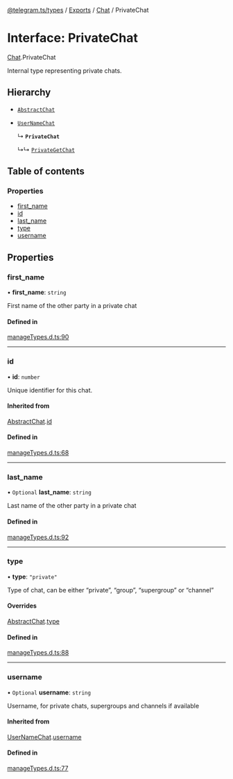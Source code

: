 [@telegram.ts/types](../README.md) / [Exports](../modules.md) / [Chat](../modules/Chat.md) / PrivateChat

# Interface: PrivateChat

[Chat](../modules/Chat.md).PrivateChat

Internal type representing private chats.

## Hierarchy

- [`AbstractChat`](Chat.AbstractChat.md)

- [`UserNameChat`](Chat.UserNameChat.md)

  ↳ **`PrivateChat`**

  ↳↳ [`PrivateGetChat`](Chat.PrivateGetChat.md)

## Table of contents

### Properties

- [first\_name](Chat.PrivateChat.md#first_name)
- [id](Chat.PrivateChat.md#id)
- [last\_name](Chat.PrivateChat.md#last_name)
- [type](Chat.PrivateChat.md#type)
- [username](Chat.PrivateChat.md#username)

## Properties

### first\_name

• **first\_name**: `string`

First name of the other party in a private chat

#### Defined in

[manageTypes.d.ts:90](https://github.com/telegramsjs/types/blob/d08200f/src/manageTypes.d.ts#L90)

___

### id

• **id**: `number`

Unique identifier for this chat.

#### Inherited from

[AbstractChat](Chat.AbstractChat.md).[id](Chat.AbstractChat.md#id)

#### Defined in

[manageTypes.d.ts:68](https://github.com/telegramsjs/types/blob/d08200f/src/manageTypes.d.ts#L68)

___

### last\_name

• `Optional` **last\_name**: `string`

Last name of the other party in a private chat

#### Defined in

[manageTypes.d.ts:92](https://github.com/telegramsjs/types/blob/d08200f/src/manageTypes.d.ts#L92)

___

### type

• **type**: ``"private"``

Type of chat, can be either “private”, “group”, “supergroup” or “channel”

#### Overrides

[AbstractChat](Chat.AbstractChat.md).[type](Chat.AbstractChat.md#type)

#### Defined in

[manageTypes.d.ts:88](https://github.com/telegramsjs/types/blob/d08200f/src/manageTypes.d.ts#L88)

___

### username

• `Optional` **username**: `string`

Username, for private chats, supergroups and channels if available

#### Inherited from

[UserNameChat](Chat.UserNameChat.md).[username](Chat.UserNameChat.md#username)

#### Defined in

[manageTypes.d.ts:77](https://github.com/telegramsjs/types/blob/d08200f/src/manageTypes.d.ts#L77)
